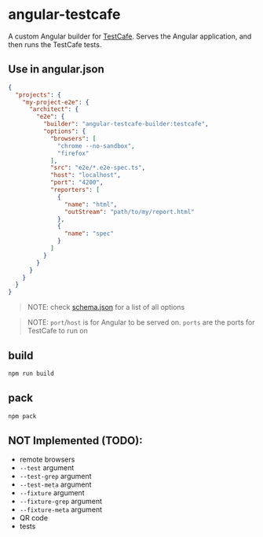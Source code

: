 # angular-testcafe
A custom Angular builder for [TestCafe](http://devexpress.github.io/testcafe/).
Serves the Angular application, and then runs the TestCafe tests.

## Use in angular.json
```json
{
  "projects": {
    "my-project-e2e": {
      "architect": {
        "e2e": {
          "builder": "angular-testcafe-builder:testcafe",
          "options": {
            "browsers": [
              "chrome --no-sandbox",
              "firefox"
            ],
            "src": "e2e/*.e2e-spec.ts",
            "host": "localhost",
            "port": "4200",
            "reporters": [
              {
                "name": "html",
                "outStream": "path/to/my/report.html"
              },
              {
                "name": "spec"
              }
            ]
          }
        }
      }
    }
  }
}
```
> NOTE: check [schema.json](src/testcafe/schema.json) for a list of all options

> NOTE: `port`/`host` is for Angular to be served on. `ports` are the ports for TestCafe to run on   

## build
```bash
npm run build
```

## pack
```bash
npm pack
```

## NOT Implemented (TODO):
* remote browsers
* `--test` argument
* `--test-grep` argument
* `--test-meta` argument
* `--fixture` argument
* `--fixture-grep` argument
* `--fixture-meta` argument
* QR code
* tests


